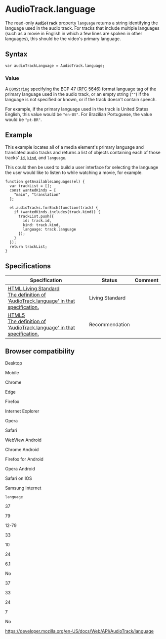 # AudioTrack.language

The read-only **[`AudioTrack`](../audiotrack)** property `language` returns a string identifying the language used in the audio track. For tracks that include multiple languages (such as a movie in English in which a few lines are spoken in other languages), this should be the video's primary language.

## Syntax

    var audioTrackLanguage = AudioTrack.language;

### Value

A [`DOMString`](../domstring) specifying the BCP 47 ([RFC 5646](https://tools.ietf.org/html/rfc5646)) format language tag of the primary language used in the audio track, or an empty string (`""`) if the language is not specified or known, or if the track doesn't contain speech.

For example, if the primary language used in the track is United States English, this value would be `"en-US"`. For Brazilian Portuguese, the value would be `"pt-BR"`.

## Example

This example locates all of a media element's primary language and translated audio tracks and returns a list of objects containing each of those tracks' [`id`](id), [`kind`](kind), and `language`.

This could then be used to build a user interface for selecting the language the user would like to listen to while watching a movie, for example.

    function getAvailableLanguages(el) {
      var trackList = [];
      const wantedKinds = [
        "main", "translation"
      ];

      el.audioTracks.forEach(function(track) {
        if (wantedKinds.includes(track.kind)) {
          trackList.push({
            id: track.id,
            kind: track.kind,
            language: track.language
          });
        }
      });
      return trackList;
    }

## Specifications

<table><thead><tr class="header"><th>Specification</th><th>Status</th><th>Comment</th></tr></thead><tbody><tr class="odd"><td><a href="https://html.spec.whatwg.org/multipage/media.html#dom-audiotrack-language">HTML Living Standard<br />
<span class="small">The definition of 'AudioTrack.language' in that specification.</span></a></td><td><span class="spec-living">Living Standard</span></td><td></td></tr><tr class="even"><td><a href="https://www.w3.org/TR/html52/embedded-content-0.html#dom-audiotrack-language">HTML5<br />
<span class="small">The definition of 'AudioTrack.language' in that specification.</span></a></td><td><span class="spec-rec">Recommendation</span></td><td></td></tr></tbody></table>

## Browser compatibility

Desktop

Mobile

Chrome

Edge

Firefox

Internet Explorer

Opera

Safari

WebView Android

Chrome Android

Firefox for Android

Opera Android

Safari on IOS

Samsung Internet

`language`

37

79

12-79

33

10

24

6.1

No

37

33

24

7

No

<a href="https://developer.mozilla.org/en-US/docs/Web/API/AudioTrack/language" class="_attribution-link">https://developer.mozilla.org/en-US/docs/Web/API/AudioTrack/language</a>
